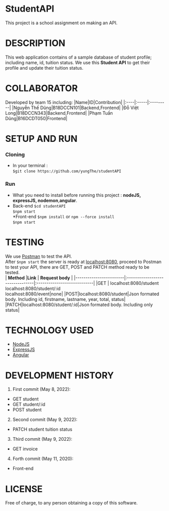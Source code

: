 # StudentAPI

This project is a school assignment on making an API.<br>

# DESCRIPTION 

This web application contains of a sample database of student profile; including name, id, tuition status. We use this **Student API** to get their profile and update their tuition status. <br>

# COLLABORATOR

Developed by team 15 including:
|Name|ID|Contribution|
|:----|:-----|:---------|
|Nguyễn Thế Dũng|B18DCCN101|Backend,Frontend|
|Đỗ Việt Long|B18DCCN343|Backend,Frontend|
|Phạm Tuấn Dũng|B16DCDT050|Frontend|

# SETUP AND RUN

### Cloning
* In your terminal : <br>
`$git clone https://github.com/yungThe/studentAPI`<br>


### Run
* What you need to install before running this project : **nodeJS, expressJS, nodemon**,**angular**. <br>
* Back-end
`$cd studentAPI`<br>
`$npm start`<br>
*Front-end
`$npm install` or `npm --force install`<br>
`$npm start`<br>

# TESTING

We use [Postman](https://learning.postman.com/docs/publishing-your-api/documenting-your-api/) to test the API.<br>
After `$npm start` the server is ready at [localhost:8080](http://localhost:8080/), proceed to Postman to test your API, there are GET, POST and PATCH method ready to be tested.<br>
| **Method**             |**Link**                          | **Request body**             |
|------------------------|:--------------------------------|:----------------------------|
|GET                     | localhost:8080/student<br>localhost:8080/student/:id<br>localhost:8080/event|none|
|POST|localhost:8080/student|Json formated body. Including id, firstname, lastname, year, total, status|
|PATCH|localhost:8080/student/:id|Json formated body. Including only status|

# TECHNOLOGY USED

*   [NodeJS](https://nodejs.org/en/docs/)
*   [ExpressJS](https://expressjs.com/en/guide/routing.html)
*   [Angular]()

# DEVELOPMENT HISTORY

1. First commit (May 8, 2022): 
* GET student
* GET student/:id
* POST student
2. Second commit (May 9, 2022):
* PATCH student tuition status
3. Third commit (May 9, 2022):
* GET invoice
4. Forth commit (May 11, 2020):
* Front-end


# LICENSE

Free of charge, to any person obtaining a copy of this software.
